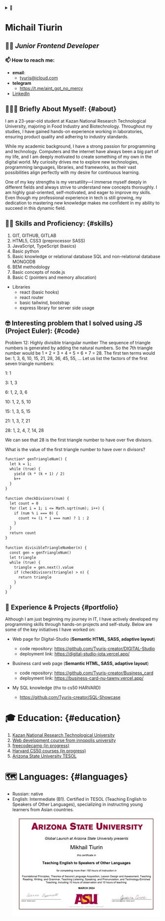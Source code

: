 <details>
  <summary>📜</summary>
  <ul>
    <li><a href="#about">Briefly About Myself</a></li>
    <li><a href="#skills">Skills and Proficiency</a></li>
    <li><a href="#portfolio">Experience & Projects</a></li>
    <li><a href="#education">Education</a></li>
    <li><a href="#languages">Languages</a></li>
  </ul>
</details>

# Michail Tiurin
## 🧑‍💻 *Junior Frontend Developer* 
### **📫 How to reach me:**
* **email**:
  + <tyuris@icloud.com>
* **telegram**
  + <https://t.me/aint_got_no_mercy>
* [LinkedIn](https://www.linkedin.com/in/tyuris)

## 🙋🏻‍♂️ Briefly About Myself: {#about}
I am a 23-year-old student at Kazan National Research Technological University, majoring in Food Industry and Biotechnology. Throughout my studies, I have gained hands-on experience working in laboratories, ensuring product quality and adhering to industry standards.  

While my academic background, I have a strong passion for programming and technology. Computers and the internet have always been a big part of my life, and I am deeply motivated to create something of my own in the digital world. My curiosity drives me to explore new technologies, programming languages, libraries, and frameworks, as their vast possibilities align perfectly with my desire for continuous learning.  

One of my key strengths is my versatility—I immerse myself deeply in different fields and always strive to understand new concepts thoroughly. I am highly goal-oriented, self-motivated, and eager to improve my skills. Even though my professional experience in tech is still growing, my dedication to mastering new knowledge makes me confident in my ability to succeed in this dynamic field.

##  🤹🏻 Skills and Proficiency: {#skills}
1. GIT, GITHUB, GITLAB
2. HTML5, CSS3 (preprocessor SASS) 
3. JavaScript, TypeScript (basics)
4. Basic python
5. Basic knowledge or relational database SQL and non-relational database MONGODB
6. BEM methodology
7. Basic concepts of node.js
8. Basic C (pointers and memory allocation)
* Libraries
  + react (basic hooks)
  + react router
  + basic tailwind, bootstrap
  + express library for server side usage

## 🤓 Interesting problem that I solved using JS (Project Euler): {#code}
Problem 12: Highly divisible triangular number
The sequence of triangle numbers is generated by adding the natural numbers. So the 7th triangle number would be 1 + 2 + 3 + 4 + 5 + 6 + 7 = 28. The first ten terms would be:
1, 3, 6, 10, 15, 21, 28, 36, 45, 55, ...
Let us list the factors of the first seven triangle numbers:

1: 1

3: 1, 3

6: 1, 2, 3, 6

10: 1, 2, 5, 10

15: 1, 3, 5, 15

21: 1, 3, 7, 21

28: 1, 2, 4, 7, 14, 28

We can see that 28 is the first triangle number to have over five divisors.

What is the value of the first triangle number to have over n divisors?
```
function* genTriangleNum() {
  let k = 1;
  while (true) {
    yield (k * (k + 1) / 2)
    k++
  }
}

function checkDivisors(num) {
  let count = 0
  for (let i = 1; i <= Math.sqrt(num); i++) {
    if (num % i === 0) {
      count += (i * i === num) ? 1 : 2
    }
  }
  return count
}

function divisibleTriangleNumber(n) {
  const gen = genTriangleNum()
  let triangle
  while (true) {
    triangle = gen.next().value
    if (checkDivisors(triangle) > n) {
      return triangle
    }
  }
}
```

## 💼 Experience & Projects {#portfolio}

Although I am just beginning my journey in IT, I have actively developed my programming skills through hands-on projects and self-study. Below are some of the key initiatives I have worked on:

* Web page for Digital-Studio (**Semantic HTML, SASS, adaptive layout**)
  + code repository: <https://github.com/Tyuris-creator/DIGITAL-Studio>
  + deployment link: <https://digital-studio-iota.vercel.app/>
* Business card web page (**Semantic HTML, SASS, adaptive layout**)
  + code repository: <https://github.com/Tyuris-creator/Business_card>
  + deployment link: <https://business-card-nu-tawny.vercel.app/>

* My SQL knowledge (thx to cs50 HARVARD)
  + <https://github.com/Tyuris-creator/SQL-Showcase>

# 🎓 Education: {#education}

1. [Kazan National Research Technological University](https://www.kstu.ru/knrtu/index_en.jsp)
2. [Web development course from innopolis university](https://innopolis.university/en/)
3. [freecodecamp (in progress)](https://www.freecodecamp.org/)
4. [Harvard CS50 courses (in progress)](https://cs50.harvard.edu/x/2025/)
5. [Arizona State University TESOL](https://www.coursera.org/account/accomplishments/professional-cert/DZ43YS2SRXWK?utm_source=ln&utm_medium=certificate&utm_content=cert_image&utm_campaign=sharing_cta&utm_product=prof)

# 🗺️ Languages: {#languages}
* Russian: native
* English: Intermediate (B1). Certified in TESOL (Teaching English to Speakers of Other Languages), specializing in instructing young learners from Asian countries.
![сертификат](certificate.jpg)




